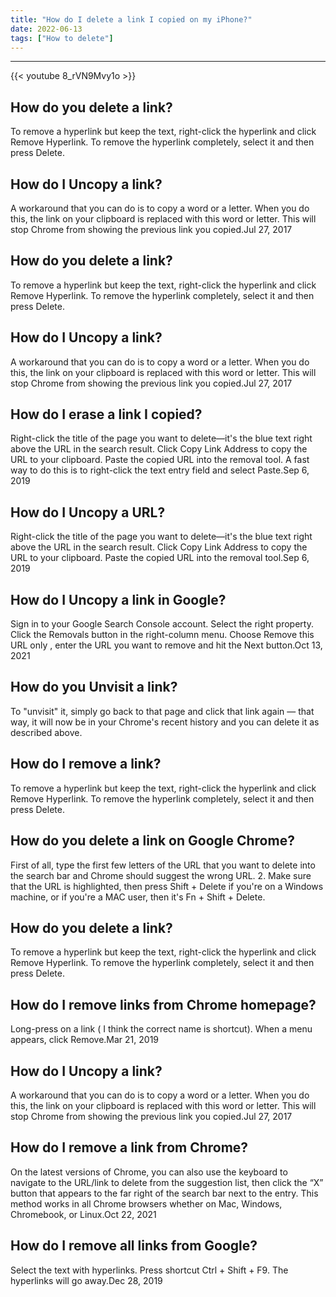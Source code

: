 ```yaml
---
title: "How do I delete a link I copied on my iPhone?"
date: 2022-06-13
tags: ["How to delete"]
---
```


---
{{< youtube 8_rVN9Mvy1o >}}
## How do you delete a link?
To remove a hyperlink but keep the text, right-click the hyperlink and click Remove Hyperlink. To remove the hyperlink completely, select it and then press Delete.

## How do I Uncopy a link?
A workaround that you can do is to copy a word or a letter. When you do this, the link on your clipboard is replaced with this word or letter. This will stop Chrome from showing the previous link you copied.Jul 27, 2017

## How do you delete a link?
To remove a hyperlink but keep the text, right-click the hyperlink and click Remove Hyperlink. To remove the hyperlink completely, select it and then press Delete.

## How do I Uncopy a link?
A workaround that you can do is to copy a word or a letter. When you do this, the link on your clipboard is replaced with this word or letter. This will stop Chrome from showing the previous link you copied.Jul 27, 2017

## How do I erase a link I copied?
Right-click the title of the page you want to delete—it's the blue text right above the URL in the search result. Click Copy Link Address to copy the URL to your clipboard. Paste the copied URL into the removal tool. A fast way to do this is to right-click the text entry field and select Paste.Sep 6, 2019

## How do I Uncopy a URL?
Right-click the title of the page you want to delete—it's the blue text right above the URL in the search result. Click Copy Link Address to copy the URL to your clipboard. Paste the copied URL into the removal tool.Sep 6, 2019

## How do I Uncopy a link in Google?
Sign in to your Google Search Console account. Select the right property. Click the Removals button in the right-column menu. Choose Remove this URL only , enter the URL you want to remove and hit the Next button.Oct 13, 2021

## How do you Unvisit a link?
To "unvisit" it, simply go back to that page and click that link again — that way, it will now be in your Chrome's recent history and you can delete it as described above.

## How do I remove a link?
To remove a hyperlink but keep the text, right-click the hyperlink and click Remove Hyperlink. To remove the hyperlink completely, select it and then press Delete.

## How do you delete a link on Google Chrome?
First of all, type the first few letters of the URL that you want to delete into the search bar and Chrome should suggest the wrong URL. 2. Make sure that the URL is highlighted, then press Shift + Delete if you're on a Windows machine, or if you're a MAC user, then it's Fn + Shift + Delete.

## How do you delete a link?
To remove a hyperlink but keep the text, right-click the hyperlink and click Remove Hyperlink. To remove the hyperlink completely, select it and then press Delete.

## How do I remove links from Chrome homepage?
Long-press on a link ( I think the correct name is shortcut). When a menu appears, click Remove.Mar 21, 2019

## How do I Uncopy a link?
A workaround that you can do is to copy a word or a letter. When you do this, the link on your clipboard is replaced with this word or letter. This will stop Chrome from showing the previous link you copied.Jul 27, 2017

## How do I remove a link from Chrome?
On the latest versions of Chrome, you can also use the keyboard to navigate to the URL/link to delete from the suggestion list, then click the “X” button that appears to the far right of the search bar next to the entry. This method works in all Chrome browsers whether on Mac, Windows, Chromebook, or Linux.Oct 22, 2021

## How do I remove all links from Google?
Select the text with hyperlinks. Press shortcut Ctrl + Shift + F9. The hyperlinks will go away.Dec 28, 2019

